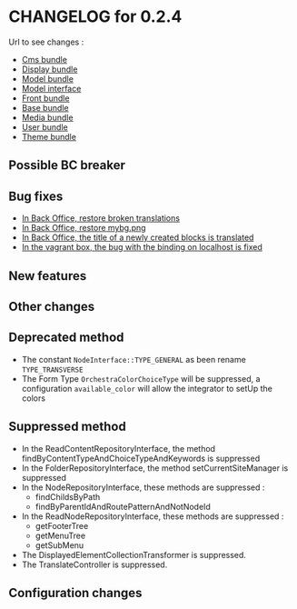# CHANGELOG for 0.2.4

Url to see changes : 

 - [Cms bundle](https://github.com/open-orchestra/open-orchestra-cms-bundle/compare/v0.2.3...v0.2.4)
 - [Display bundle](https://github.com/open-orchestra/open-orchestra-display-bundle/compare/v0.2.3...v0.2.4)
 - [Model bundle](https://github.com/open-orchestra/open-orchestra-model-bundle/compare/v0.2.3...v0.2.4)
 - [Model interface](https://github.com/open-orchestra/open-orchestra-model-interface/compare/v0.2.3...v0.2.4)
 - [Front bundle](https://github.com/open-orchestra/open-orchestra-front-bundle/compare/v0.2.3...v0.2.4)
 - [Base bundle](https://github.com/open-orchestra/open-orchestra-base-bundle/compare/v0.2.3...v0.2.4)
 - [Media bundle](https://github.com/open-orchestra/open-orchestra-media-bundle/compare/v0.2.3...v0.2.4)
 - [User bundle](https://github.com/open-orchestra/open-orchestra-user-bundle/compare/v0.2.3...v0.2.4)
 - [Theme bundle](https://github.com/open-orchestra/open-orchestra-theme-bundle/compare/v0.2.3...v0.2.4)

## Possible BC breaker

## Bug fixes
 - [In Back Office, restore broken translations](https://trello.com/c/1oMQI2mk/948-1-etq-ubo-je-vois-tous-les-libelles-traduits)
 - [In Back Office, restore mybg.png](https://trello.com/c/SbGB3K4k/949-0-5-bo-404-sur-mybg-png)
 - [In Back Office, the title of a newly created blocks is translated](https://trello.com/c/6ZE1YnjY/959-1-etq-ubo-je-vois-le-libelle-du-bloc-dans-la-toolbar-lorsque-je-cree-un-nouveau-bloc)
 - [In the vagrant box, the bug with the binding on localhost is fixed](https://trello.com/c/7TYFS8WG/771-2-le-provisionning-n-ajoute-pas-toujours-le-bind-127-0-0-1-localhost-openorchestra-dans-le-fichier-hosts)

## New features

## Other changes

## Deprecated method

 - The constant `NodeInterface::TYPE_GENERAL` as been rename `TYPE_TRANSVERSE`
 - The Form Type `OrchestraColorChoiceType` will be suppressed, a configuration `available_color` will allow
 the integrator to setUp the colors

## Suppressed method

 - In the ReadContentRepositoryInterface, the method findByContentTypeAndChoiceTypeAndKeywords is suppressed
 - In the FolderRepositoryInterface, the method setCurrentSiteManager is suppressed
 - In the NodeRepositoryInterface, these methods are suppressed :
    - findChildsByPath
    - findByParentIdAndRoutePatternAndNotNodeId
 - In the ReadNodeRepositoryInterface, these methods are suppressed :
    - getFooterTree
    - getMenuTree
    - getSubMenu
 - The DisplayedElementCollectionTransformer is suppressed.
 - The TranslateController is suppressed.
## Configuration changes
